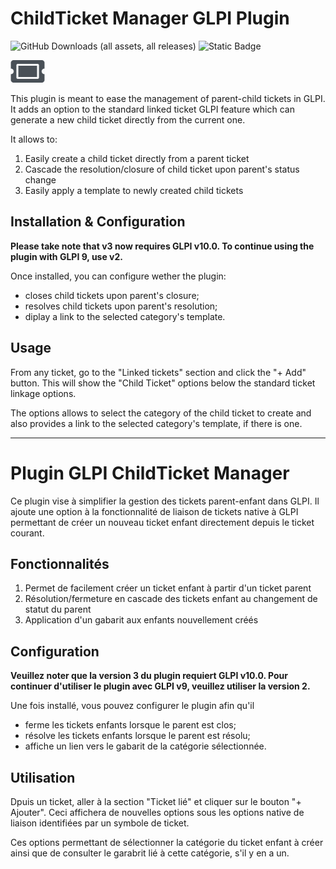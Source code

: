 # ChildTicket Manager GLPI Plugin
![GitHub Downloads (all assets, all releases)](https://img.shields.io/github/downloads/synairgis/childticketmanager/total?style=plastic)
![Static Badge](https://img.shields.io/badge/GLPI-v10-blue?style=plastic)

![Logo](logo.png)



This plugin is meant to ease the management of parent-child tickets in GLPI. It adds an option to the standard linked ticket GLPI feature which can generate a new child ticket directly from the current one.

It allows to:

1) Easily create a child ticket directly from a parent ticket
2) Cascade the resolution/closure of child ticket upon parent's status change
3) Easily apply a template to newly created child tickets

## Installation & Configuration

**Please take note that v3 now requires GLPI v10.0. To continue using the plugin with GLPI 9, use v2.**

Once installed, you can configure wether the plugin:

- closes child tickets upon parent's closure;
- resolves child tickets upon parent's resolution;
- diplay a link to the selected category's template.

## Usage

From any ticket, go to the "Linked tickets" section and click the "+ Add" button. This will show the "Child Ticket" options below the standard ticket linkage options.

The options allows to select the category of the child ticket to create and also provides a link to the selected category's template, if there is one.

----

# Plugin GLPI ChildTicket Manager

Ce plugin vise à simplifier la gestion des tickets parent-enfant dans GLPI. Il ajoute une option à la fonctionnalité de liaison de tickets native à GLPI permettant de créer un nouveau ticket enfant directement depuis le ticket courant.

## Fonctionnalités

1) Permet de facilement créer un ticket enfant à partir d'un ticket parent
2) Résolution/fermeture en cascade des tickets enfant au changement de statut du parent
3) Application d'un gabarit aux enfants nouvellement créés

## Configuration

**Veuillez noter que la version 3 du plugin requiert GLPI v10.0. Pour continuer d'utiliser le plugin avec GLPI v9, veuillez utiliser la version 2.**

Une fois installé, vous pouvez configurer le plugin afin qu'il

- ferme les tickets enfants lorsque le parent est clos;
- résolve les tickets enfants lorsque le parent est résolu;
- affiche un lien vers le gabarit de la catégorie sélectionnée.

## Utilisation

Dpuis un ticket, aller à la section "Ticket lié" et cliquer sur le bouton "+ Ajouter". Ceci affichera de nouvelles options sous les options native de liaison identifiées par un symbole de ticket.

Ces options permettant de sélectionner la catégorie du ticket enfant à créer ainsi que de consulter le garabrit lié à cette catégorie, s'il y en a un.
